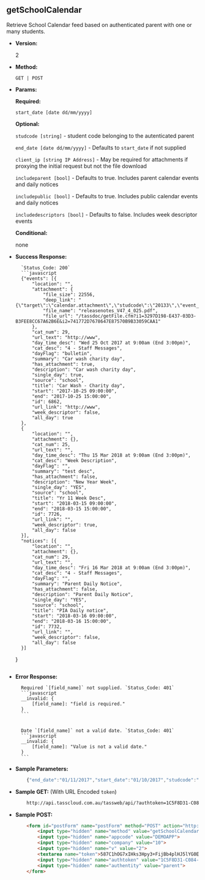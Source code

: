 **getSchoolCalendar**
----
Retrieve School Calendar feed based on authenticated parent with one or many students.

* **Version:**

	2

* **Method:**

	`GET | POST`
	
*  **Params:**

	 **Required:**
 
	 `start_date [date dd/mm/yyyy]`

	 **Optional:**
 
	 `studcode [string]` - student code belonging to the autenticated parent

	 `end_date [date dd/mm/yyyy]` - Defaults to `start_date` if not supplied

	 `client_ip [string IP Address]` - May be required for attachments if proxying the initial request but not the file download

	 `includeparent [bool]` - Defaults to true.  Includes parent calendar events and daily notices

	 `includepublic [bool]` - Defaults to true.  Includes public calendar events and daily notices

	 `includedescriptors [bool]` - Defaults to false.  Includes week descriptor events

	 **Conditional:**

	 none

* **Success Response:**
		
		`Status_Code: 200`
		```javascript
		{"events": [{
			"location": "",
			"attachment": {
				"file_size": 22556,
				"deep_link": "{\"target\":\"calendar.attachment\",\"studcode\":\"20133\",\"event_id\":\"6862\"}",
				"file_name": "releasenotes_V47_4_025.pdf",
				"file_url": "/tassdoc/getFile.cfm?i1=3297D198-E437-03D3-B3FEE8CC67A62B6E&i2=741772D7678647E87570B9B33059CAA1"
			},
			"cat_num": 29,
			"url_text": "http://www",
			"day_time_desc": "Wed 25 Oct 2017 at 9:00am (End 3:00pm)",
			"cat_desc": "4 - Staff Messages",
			"dayFlag": "bulletin",
			"summary": "Car wash charity day",
			"has_attachment": true,
			"description": "Car wash charity day",
			"single_day": true,
			"source": "school",
			"title": "Car Wash - Charity day",
			"start": "2017-10-25 09:00:00",
			"end": "2017-10-25 15:00:00",
			"id": 6862,
			"url_link": "http://www",
			"week_descriptor": false,
			"all_day": true
		},
		{
			"location": "",
			"attachment": {},
			"cat_num": 25,
			"url_text": "",
			"day_time_desc": "Thu 15 Mar 2018 at 9:00am (End 3:00pm)",
			"cat_desc": "Week Description",
			"dayFlag": "",
			"summary": "test desc",
			"has_attachment": false,
			"description": "New Year Week",
			"single_day": "YES",
			"source": "school",
			"title": "Yr 11 Week Desc",
			"start": "2018-03-15 09:00:00",
			"end": "2018-03-15 15:00:00",
			"id": 7726,
			"url_link": "",
			"week_descriptor": true,
			"all_day": false
		}],
		"notices": [{
			"location": "",
			"attachment": {},
			"cat_num": 29,
			"url_text": "",
			"day_time_desc": "Fri 16 Mar 2018 at 9:00am (End 3:00pm)",
			"cat_desc": "4 - Staff Messages",
			"dayFlag": "",
			"summary": "Parent Daily Notice",
			"has_attachment": false,
			"description": "Parent Daily Notice",
			"single_day": "YES",
			"source": "school",
			"title": "PIA Daily notice",
			"start": "2018-03-16 09:00:00",
			"end": "2018-03-16 15:00:00",
			"id": 7732,
			"url_link": "",
			"week_descriptor": false,
			"all_day": false
		}]
	}
	```
 
* **Error Response:**

		Required `[field_name]` not supplied. `Status_Code: 401`
		```javascript
		__invalid: {
			[field_name]: "field is required."
		}
		```
		

		Date `[field_name]` not a valid date. `Status_Code: 401`
		```javascript
		__invalid: {
			[field_name]: "Value is not a valid date."
		}
		```
		
* **Sample Parameters:**

	```javascript
		{"end_date":"01/11/2017","start_date":"01/10/2017","studcode":"20133",includeparent=true,includepublic=false,includedescriptors=true}
	```

* **Sample GET:** (With URL Encoded `token`)

	```HTML
		http://api.tasscloud.com.au/tassweb/api/?authtoken=1C5F8D31-C084-DC2D-7480FBEBA048F334&appcode=DEMOAPP&v=2&method=GetSchoolCalendar&authentity=parent&token=587C1hOG7xIHks3Hpy3%2BFijBb4plHJ5lYG0E563YG4Q7HIEf2Ex%2BuKuzWYR2Ali32XzAcsc5AFSuK5QkRlO1My%2Fy8E%2B1cEVT6UOhKeFwfAU%3D&company=10
	```
	
* **Sample POST:**

	```HTML
		<form id="postForm" name="postForm" method="POST" action="http://api.tasscloud.com.au/tassweb/api/">
			<input type="hidden" name="method" value="getSchoolCalendar">
			<input type="hidden" name="appcode" value="DEMOAPP">
			<input type="hidden" name="company" value="10">
			<input type="hidden" name="v" value="2">
			<textarea name="token">587C1hOG7xIHks3Hpy3+FijBb4plHJ5lYG0E563YG4Q7HIEf2Ex+uKuzWYR2Ali32XzAcsc5AFSuK5QkRlO1My/y8E+1cEVT6UOhKeFwfAU=</textarea>
			<input type="hidden" name="authtoken" value="1C5F8D31-C084-DC2D-7480FBEBA048F334">
			<input type="hidden" name="authentity" value="parent">
		</form>
	```
